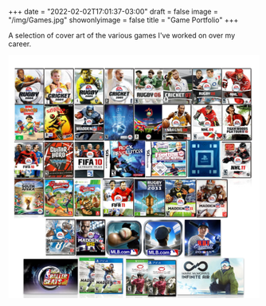 +++
date = "2022-02-02T17:01:37-03:00"
draft = false
image = "/img/Games.jpg"
showonlyimage = false
title = "Game Portfolio"
+++

A selection of cover art of the various games I've worked on over my career.

![Games I've shipped](/static/img/Games.jpg)
